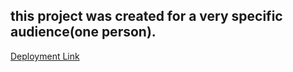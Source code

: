 ## this project was created for a very specific audience(one person).

[Deployment Link](https://88cnt.github.io/attendance/)

